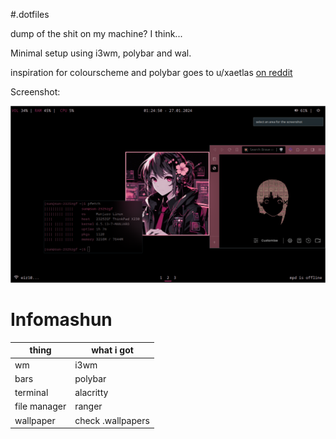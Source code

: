 #.dotfiles

dump of the shit on my machine? I think...

Minimal setup using i3wm, polybar and wal.

inspiration for colourscheme and polybar goes to u/xaetlas [on reddit](https://www.reddit.com/r/unixporn/comments/nsfhge/i3gaps_my_lain_arch_linux_rice/)

Screenshot:

![desktop screenshot](https://github.com/sun-zest/sunny-dots/blob/master/.desktop-hacker-screenshot.png)

# Infomashun

| thing        | what i got     |
| ------------ | -------------- |
| wm           | i3wm           |
| bars         | polybar        |
| terminal     | alacritty      |
| file manager | ranger         |
| wallpaper    | check .wallpapers |
